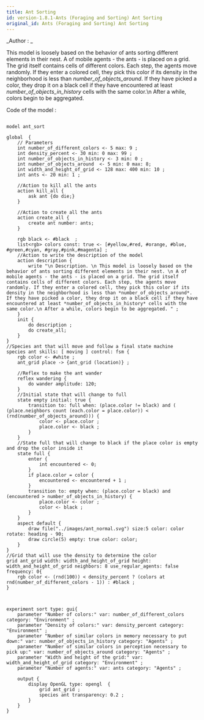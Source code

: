 ```yaml
---
title: Ant Sorting
id: version-1.8.1-Ants (Foraging and Sorting) Ant Sorting
original_id: Ants (Foraging and Sorting) Ant Sorting
---
```


[//]: # (keyword|architecture_fsm)
[//]: # (keyword|statement_state)
[//]: # (keyword|statement_transition)
[//]: # (keyword|statement_enter)
[//]: # (keyword|skill_fsm)
[//]: # (keyword|constant_#cyan)
[//]: # (keyword|constant_#magenta)
[//]: # (keyword|concept_gui)
[//]: # (keyword|concept_skill)
[//]: # (keyword|concept_grid)


_Author : _

This model is loosely based on the behavior of ants sorting different elements in their nest. A of mobile agents - the ants - is placed on a grid. The grid itself contains cells of different colors. Each step, the agents move randomly. If they enter a colored cell, they pick this color if its density in the neighborhood is less than *number_of_objects_around*. If they have picked a color, they drop it on a black cell if they have encountered at least *number_of_objects_in_history* cells with the same color.\n After a while, colors begin to be aggregated.


Code of the model : 

```

model ant_sort

global  {
	// Parameters 
	int number_of_different_colors <- 5 max: 9 ;
	int density_percent <- 30 min: 0 max: 99 ;
	int number_of_objects_in_history <- 3 min: 0 ;
	int number_of_objects_around  <- 5 min: 0 max: 8;
	int width_and_height_of_grid <- 128 max: 400 min: 10 ;  
	int ants <- 20 min: 1 ;
	
	//Action to kill all the ants
	action kill_all {
		ask ant {do die;}
	}
	
	//Action to create all the ants
	action create_all {
		create ant number: ants;
	}

	rgb black <- #black  ;	
	list<rgb> colors const: true <- [#yellow,#red, #orange, #blue, #green,#cyan, #gray,#pink,#magenta] ;
	//Action to write the description of the model
	action description {
		write "\n Description. \n This model is loosely based on the behavior of ants sorting different elements in their nest. \n A of mobile agents - the ants - is placed on a grid. The grid itself contains cells of different colors. Each step, the agents move randomly. If they enter a colored cell, they pick this color if its density in the neighborhood is less than *number_of_objects_around*. If they have picked a color, they drop it on a black cell if they have encountered at least *number_of_objects_in_history* cells with the same color.\n After a while, colors begin to be aggregated. " ;	
	}  
	init { 
		do description ;
		do create_all;
	} 
}
//Species ant that will move and follow a final state machine
species ant skills: [ moving ] control: fsm { 
	rgb color <- #white ; 
	ant_grid place -> {ant_grid (location)} ;
	
	//Reflex to make the ant wander
	reflex wandering { 
		do wander amplitude: 120;
	}
	//Initial state that will change to full
	state empty initial: true {
		transition to: full when: (place.color != black) and ( (place.neighbors count (each.color = place.color)) < (rnd(number_of_objects_around))) {
			color <- place.color ;
			place.color <- black ; 
		}
	}
	//State full that will change to black if the place color is empty and drop the color inside it
	state full {
		enter { 
			int encountered <- 0; 
		}
		if place.color = color { 
			encountered <- encountered + 1 ;
		}
		transition to: empty when: (place.color = black) and (encountered > number_of_objects_in_history) {
			place.color <- color ;
			color <- black ;
		}
	}
	aspect default {
		draw file("../images/ant_normal.svg") size:5 color: color rotate: heading - 90;
		draw circle(5) empty: true color: color;
	}
}
//Grid that will use the density to determine the color
grid ant_grid width: width_and_height_of_grid height: width_and_height_of_grid neighbors: 8 use_regular_agents: false frequency: 0{
	rgb color <- (rnd(100)) < density_percent ? (colors at rnd(number_of_different_colors - 1)) : #black ;
}


	
experiment sort type: gui{
	parameter "Number of colors:" var: number_of_different_colors category: "Environment" ;
	parameter "Density of colors:" var: density_percent category: "Environment" ;
	parameter "Number of similar colors in memory necessary to put down:" var: number_of_objects_in_history category: "Agents" ;
	parameter "Number of similar colors in perception necessary to pick up:" var: number_of_objects_around category: "Agents" ;
	parameter "Width and height of the grid:" var: width_and_height_of_grid category: "Environment" ;
	parameter "Number of agents:" var: ants category: "Agents" ;
	
	output {
		display OpenGL type: opengl  {
			grid ant_grid ;
			species ant transparency: 0.2 ;
		}
	}
}


```
